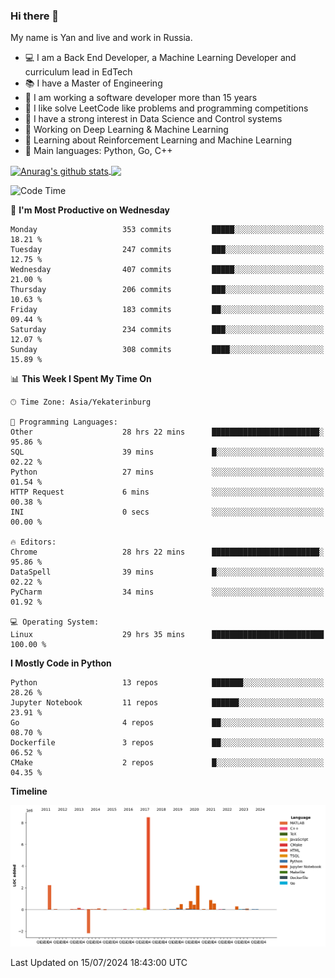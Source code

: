 ### Hi there 👋

My name is Yan and live and work in Russia.

- 💻 I am a Back End Developer, a Machine Learning Developer and curriculum lead in EdTech
- 📚 I have a Master of Engineering
- 🤔 I am working a software developer more than 15 years
- 🌱 I like solve LeetCode like problems and programming competitions
- 📝 I have a strong interest in Data Science and Control systems
- 🔭 Working on Deep Learning & Machine Learning
- 🌱 Learning about Reinforcement Learning and Machine Learning
- 🌟 Main languages: Python, Go, C++

<!--


**yanchick/yanchick** is a ✨ _special_ ✨ repository because its `README.md` (this file) appears on your GitHub profile.

Here are some ideas to get you started:

- I am a self taught Full Stack Developer and a Machine Learning Developer
- 🌱 I’m currently learning ...
- 👯 I’m looking to collaborate on ...
- 🤔 I’m looking for help with ...
- 💬 Ask me about ...
- 📫 How to reach me: ...
- 😄 Pronouns: ...
- ⚡ Fun fact: ...

-->


<a href="https://github.com/anuraghazra/github-readme-stats">
    <img align="center" src="https://github-readme-stats.vercel.app/api?username=yanchick&count_private=true" alt="Anurag's github stats" />
</a>
<a href="https://github.com/anuraghazra/github-readme-stats">
    <img align="center" src="https://github-readme-stats.vercel.app/api/top-langs/?username=yanchick&hide=javascript,html,CSS" />
</a>

<!--START_SECTION:waka-->
![Code Time](http://img.shields.io/badge/Code%20Time-2%2C179%20hrs%2026%20mins-blue)

📅 **I'm Most Productive on Wednesday** 

```text
Monday                   353 commits         █████░░░░░░░░░░░░░░░░░░░░   18.21 % 
Tuesday                  247 commits         ███░░░░░░░░░░░░░░░░░░░░░░   12.75 % 
Wednesday                407 commits         █████░░░░░░░░░░░░░░░░░░░░   21.00 % 
Thursday                 206 commits         ███░░░░░░░░░░░░░░░░░░░░░░   10.63 % 
Friday                   183 commits         ██░░░░░░░░░░░░░░░░░░░░░░░   09.44 % 
Saturday                 234 commits         ███░░░░░░░░░░░░░░░░░░░░░░   12.07 % 
Sunday                   308 commits         ████░░░░░░░░░░░░░░░░░░░░░   15.89 % 
```


📊 **This Week I Spent My Time On** 

```text
🕑︎ Time Zone: Asia/Yekaterinburg

💬 Programming Languages: 
Other                    28 hrs 22 mins      ████████████████████████░   95.86 % 
SQL                      39 mins             █░░░░░░░░░░░░░░░░░░░░░░░░   02.22 % 
Python                   27 mins             ░░░░░░░░░░░░░░░░░░░░░░░░░   01.54 % 
HTTP Request             6 mins              ░░░░░░░░░░░░░░░░░░░░░░░░░   00.38 % 
INI                      0 secs              ░░░░░░░░░░░░░░░░░░░░░░░░░   00.00 % 

🔥 Editors: 
Chrome                   28 hrs 22 mins      ████████████████████████░   95.86 % 
DataSpell                39 mins             █░░░░░░░░░░░░░░░░░░░░░░░░   02.22 % 
PyCharm                  34 mins             ░░░░░░░░░░░░░░░░░░░░░░░░░   01.92 % 

💻 Operating System: 
Linux                    29 hrs 35 mins      █████████████████████████   100.00 % 
```

**I Mostly Code in Python** 

```text
Python                   13 repos            ███████░░░░░░░░░░░░░░░░░░   28.26 % 
Jupyter Notebook         11 repos            ██████░░░░░░░░░░░░░░░░░░░   23.91 % 
Go                       4 repos             ██░░░░░░░░░░░░░░░░░░░░░░░   08.70 % 
Dockerfile               3 repos             ██░░░░░░░░░░░░░░░░░░░░░░░   06.52 % 
CMake                    2 repos             █░░░░░░░░░░░░░░░░░░░░░░░░   04.35 % 
```



**Timeline**

![Lines of Code chart](https://raw.githubusercontent.com/yanchick/yanchick/main/assets/bar_graph.png)


 Last Updated on 15/07/2024 18:43:00 UTC
<!--END_SECTION:waka-->

